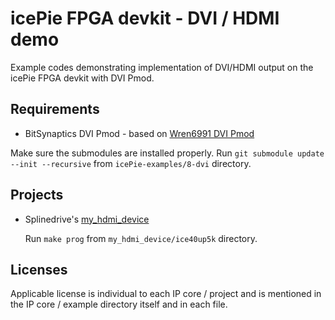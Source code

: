 # icePie FPGA devkit - DVI / HDMI demo

Example codes demonstrating implementation of DVI/HDMI output on the icePie FPGA devkit with DVI Pmod.

## Requirements

* BitSynaptics DVI Pmod - based on [Wren6991 DVI Pmod](https://github.com/Wren6991/DVI-PMOD)

Make sure the submodules are installed properly. Run `git submodule update --init --recursive` from `icePie-examples/8-dvi` directory.

## Projects

* Splinedrive's [my_hdmi_device](https://github.com/splinedrive/my_hdmi_device)

  Run `make prog` from `my_hdmi_device/ice40up5k` directory.
  
## Licenses

  Applicable license is individual to each IP core / project and is mentioned in the IP core / example directory itself and in each file.


